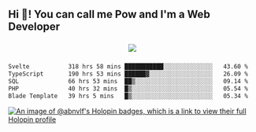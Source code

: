 <h2 align="left">Hi 👋! You can call me Pow and I'm a Web Developer</h2>

###

<div align="center">
  <img src="https://profile-counter.glitch.me/abnvlf/count.svg?"  />
</div>

###

<!--START_SECTION:waka-->

```txt
Svelte           318 hrs 58 mins ███████████░░░░░░░░░░░░░░   43.60 %
TypeScript       190 hrs 53 mins ██████▓░░░░░░░░░░░░░░░░░░   26.09 %
SQL              66 hrs 53 mins  ██▒░░░░░░░░░░░░░░░░░░░░░░   09.14 %
PHP              40 hrs 32 mins  █▒░░░░░░░░░░░░░░░░░░░░░░░   05.54 %
Blade Template   39 hrs 5 mins   █▒░░░░░░░░░░░░░░░░░░░░░░░   05.34 %
```

<!--END_SECTION:waka-->
<!-- <img src="https://raw.githubusercontent.com/abnvlf/abnvlf/output/snake.svg" alt="Snake animation" /> -->

<!-- <a href="https://open.spotify.com/user/31py3qwahsl76foqwc5f55butple">
  <img src="https://spotify-recently-played-readme.vercel.app/api?user=31py3qwahsl76foqwc5f55butple&count=5&unique=false" alt="Spotify recently played"  />
</a> -->

[![An image of @abnvlf's Holopin badges, which is a link to view their full Holopin profile](https://holopin.me/abnvlf)](https://holopin.io/@abnvlf)

###
